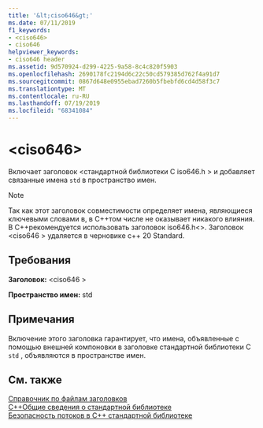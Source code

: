```yaml
---
title: '&lt;ciso646&gt;'
ms.date: 07/11/2019
f1_keywords:
- <ciso646>
- ciso646
helpviewer_keywords:
- ciso646 header
ms.assetid: 9d570924-d299-4225-9a58-8c4c820f5903
ms.openlocfilehash: 2690178fc2194d6c22c50cd579385d762f4a91d7
ms.sourcegitcommit: 0867d648e0955ebad7260b5fbebfd6cd4d58f3c7
ms.translationtype: MT
ms.contentlocale: ru-RU
ms.lasthandoff: 07/19/2019
ms.locfileid: "68341084"
---
```

# <a name="ltciso646gt"></a>&lt;ciso646&gt;

Включает заголовок \<стандартной библиотеки C iso646.h > и добавляет связанные имена `std` в пространство имен.

> [!NOTE]
> Так как этот заголовок совместимости определяет имена, являющиеся ключевыми словами в, в C++том числе не оказывает никакого влияния. В C++рекомендуется использовать заголовок iso646.h\<>. Заголовок \<ciso646 > удаляется в черновике c++ 20 Standard.

## <a name="requirements"></a>Требования

**Заголовок:** \<ciso646 >

**Пространство имен:** std

## <a name="remarks"></a>Примечания

Включение этого заголовка гарантирует, что имена, объявленные с помощью внешней компоновки в заголовке стандартной библиотеки C `std` , объявляются в пространстве имен.

## <a name="see-also"></a>См. также

[Справочник по файлам заголовков](cpp-standard-library-header-files.md)\
[C++Общие сведения о стандартной библиотеке](cpp-standard-library-overview.md)\
[Безопасность потоков в C++ стандартной библиотеке](thread-safety-in-the-cpp-standard-library.md)
